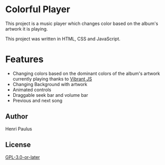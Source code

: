# Colorful Player

This project is a music player which changes color based on the album's artwork it is playing.

This project was written in HTML, CSS and JavaScript.


# Features

- Changing colors based on the dominant colors of the album's artwork currently playing thanks to [Vibrant JS](https://jariz.github.io/vibrant.js/)
- Changing Background with artwork
- Animated controls
- Draggable seek bar and volume bar
- Previous and next song

## Author

Henri Paulus

## License

[GPL-3.0-or-later](https://choosealicense.com/licenses/gpl-3.0/)
